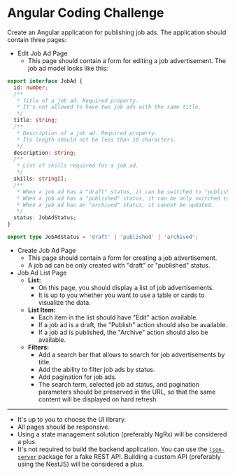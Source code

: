 # Angular Coding Challenge

Create an Angular application for publishing job ads. The application should contain three pages:

- Edit Job Ad Page
  - This page should contain a form for editing a job advertisement.
    The job ad model looks like this:

```ts
export interface JobAd {
  id: number;
  /**
   * Title of a job ad. Required property.
   * It's not allowed to have two job ads with the same title.
   */
  title: string;
  /**
   * Description of a job ad. Required property.
   * Its length should not be less than 10 characters.
   */
  description: string;
  /**
   * List of skills required for a job ad.
   */
  skills: string[];
  /**
   * When a job ad has a "draft" status, it can be switched to "published" or "archived".
   * When a job ad has a "published" status, it can be only switched to "archived".
   * When a job ad has an "archived" status, it cannot be updated.
   */
  status: JobAdStatus;
}

export type JobAdStatus = 'draft' | 'published' | 'archived';
```

- Create Job Ad Page
    - This page should contain a form for creating a job advertisement.
    - A job ad can be only created with "draft" or "published" status.
- Job Ad List Page
  - **List:**
    - On this page, you should display a list of job advertisements.
    - It is up to you whether you want to use a table or cards to visualize the data.
  - **List Item:**
    - Each item in the list should have "Edit" action available.
    - If a job ad is a draft, the "Publish" action should also be available.
    - If a job ad is published, the "Archive" action should also be available.
  - **Filters:**
    - Add a search bar that allows to search for job advertisements by title.
    - Add the ability to filter job ads by status.
    - Add pagination for job ads.
    - The search term, selected job ad status, and pagination parameters should be preserved
      in the URL, so that the same content will be displayed on hard refresh.

---

- It's up to you to choose the UI library.
- All pages should be responsive.
- Using a state management solution (preferably NgRx) will be considered a plus.
- It's not required to build the backend application.
  You can use the [`json-server`](https://www.npmjs.com/package/json-server) package for a fake REST API.
  Building a custom API (preferably using the NestJS) will be considered a plus.
